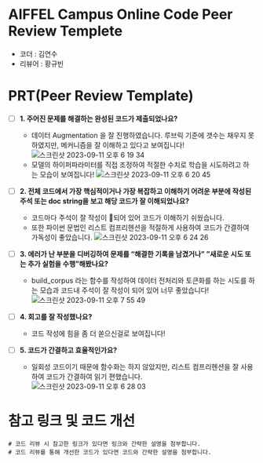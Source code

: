 # AIFFEL Campus Online Code Peer Review Templete
- 코더 : 김연수
- 리뷰어 : 황규빈


# PRT(Peer Review Template)
- [ ]  **1. 주어진 문제를 해결하는 완성된 코드가 제출되었나요?**
    - 데이터 Augmentation 을 잘 진행하였습니다. 루브릭 기준에 갯수는 채우지 못하였지만, 메커니즘을 잘 이해하고 있다고 보여집니다!
    ![스크린샷 2023-09-11 오후 6 19 34](https://github.com/HGyubin/yeonsookeem-AIFFEL_quests/assets/137243622/72c348f9-c050-475e-a6ac-763404efe6ef)
    - 모델의 하이퍼파라미터를 직접 조정하여 적절한 수치로 학습을 시도하려고 하는 모습이 보여집니다!
    ![스크린샷 2023-09-11 오후 6 20 45](https://github.com/HGyubin/yeonsookeem-AIFFEL_quests/assets/137243622/4d2764b2-2888-42c0-9d42-c853b6570d0e)

- [ ]  **2. 전체 코드에서 가장 핵심적이거나 가장 복잡하고 이해하기 어려운 부분에 작성된 
  주석 또는 doc string을 보고 해당 코드가 잘 이해되었나요?**
    - 코드마다 주석이 잘 작성이 되어 있어 코드가 이해하기 쉬웠습니다.
    - 또한 파이썬 문법인 리스트 컴프리헨션을 적절하게 사용하여 코드가 간결하여 가독성이 좋았습니다.
    ![스크린샷 2023-09-11 오후 6 24 26](https://github.com/HGyubin/yeonsookeem-AIFFEL_quests/assets/137243622/42463465-4fac-4e31-9bd0-a9265fb72925)

- [ ]  **3. 에러가 난 부분을 디버깅하여 문제를 “해결한 기록을 남겼거나” 
  ”새로운 시도 또는 추가 실험을 수행”해봤나요?**
    - build_corpus 라는 함수를 작성하여 데이터 전처리와 토큰화를 하는 시도를 하는 모습과 코드내 주석이 잘 작성이 되어 있어 너무 좋았습니다!
  ![스크린샷 2023-09-11 오후 7 55 49](https://github.com/HGyubin/yeonsookeem-AIFFEL_quests/assets/137243622/80d49028-edab-4d67-a041-8120fcc049c4)

- [ ]  **4. 회고를 잘 작성했나요?**
    - 코드 작성에 힘을 좀 더 쏟으신걸로 보여집니다!
    
- [ ]  **5. 코드가 간결하고 효율적인가요?**
    - 일회성 코드이기 때문에 함수화는 하지 않았지만, 리스트 컴프리헨션을 잘 사용하여 코드가 간결하여 읽기 편했습니다.
    ![스크린샷 2023-09-11 오후 6 28 03](https://github.com/HGyubin/yeonsookeem-AIFFEL_quests/assets/137243622/7b869a50-1ccc-429a-a605-ebe0e87b6479)


# 참고 링크 및 코드 개선
```
# 코드 리뷰 시 참고한 링크가 있다면 링크와 간략한 설명을 첨부합니다.
# 코드 리뷰를 통해 개선한 코드가 있다면 코드와 간략한 설명을 첨부합니다.
```
